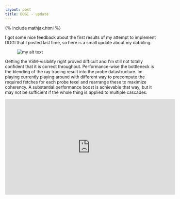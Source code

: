 ```yaml
---
layout: post
title: DDGI - update
---
```


{% include mathjax.html %}

I got some nice feedback about the first results of my attempt to implement DDGI
that I posted last time, so here is a small update about my dabbling.

<figure>
  <img src="{{site.url}}/images/ddgi-2.png" alt="my alt text"/>
</figure>

Getting the VSM-visibility right proved difficult and I'm still not totally confident
that it is correct throughout. Performance-wise the bottleneck is the blending
of the ray tracing result into the probe datastructure. Im playing currently playing around
with different way to precompute the required fetches for each probe texel and rearrange
these to maximize coherency. A substantial performance boost is achievable that way, but
it may not be sufficient if the whole thing is applied to multiple cascades.


<div style="text-align: center">
<iframe width="560" height="315" src="https://www.youtube.com/embed/1GkiNPfb5PA?rel=0;showinfo=0" frameborder="0" allow="accelerometer; autoplay; encrypted-media; gyroscope; picture-in-picture" allowfullscreen></iframe>
</div>
